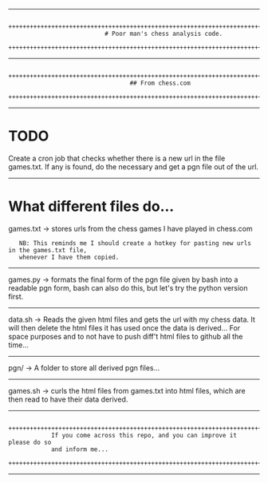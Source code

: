 -------------------------------------------------------------------------------------

            +++++++++++++++++++++++++++++++++++++++++++++++++++++++++++++++++++++++
                               # Poor man's chess analysis code.                   
            +++++++++++++++++++++++++++++++++++++++++++++++++++++++++++++++++++++++

-------------------------------------------------------------------------------------

            +++++++++++++++++++++++++++++++++++++++++++++++++++++++++++++++++++++++
                                      ## From chess.com                          
            +++++++++++++++++++++++++++++++++++++++++++++++++++++++++++++++++++++++
-------------------------------------------------------------------------------------

# TODO

Create a cron job that checks whether there is a new url in the file games.txt.
If any is found, do the necessary and get a pgn file out of the url.


-------------------------------------------------------------------------------------
# What different files do...

games.txt -> stores urls from the chess games I have played in chess.com

       NB: This reminds me I should create a hotkey for pasting new urls in the games.txt file,
       whenever I have them copied.

-------------------------------------------------------------------------------------

games.py ->  formats the final form of the pgn file given by bash into a readable pgn form, bash
can also do this, but let's try the python version first.


-------------------------------------------------------------------------------------

data.sh -> Reads the given html files and gets the url with my chess data. It will then delete the
html files it has used once the data is derived... For space purposes and to not have to push diff't
html files to github all the time...


-------------------------------------------------------------------------------------

pgn/ -> A folder to store all derived pgn files...


-------------------------------------------------------------------------------------

games.sh -> curls the html files from games.txt into html files, which are then read to have their data
derived.

-------------------------------------------------------------------------------------

            +++++++++++++++++++++++++++++++++++++++++++++++++++++++++++++++++++++++
                If you come across this repo, and you can improve it please do so
                and inform me...
            +++++++++++++++++++++++++++++++++++++++++++++++++++++++++++++++++++++++

-------------------------------------------------------------------------------------





